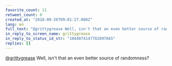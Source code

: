 ```yaml
---
favorite_count: 11
retweet_count: 0
created_at: "2018-09-26T09:01:27.000Z"
lang: en
full_text: "@grittygrease Well, isn't that an even better source of randomness?"
in_reply_to_screen_name: grittygrease
in_reply_to_status_id_str: "1044874147782897665"
replies: []
---
```


[@grittygrease](https://twitter.com/grittygrease) Well, isn't that an even
better source of randomness?
